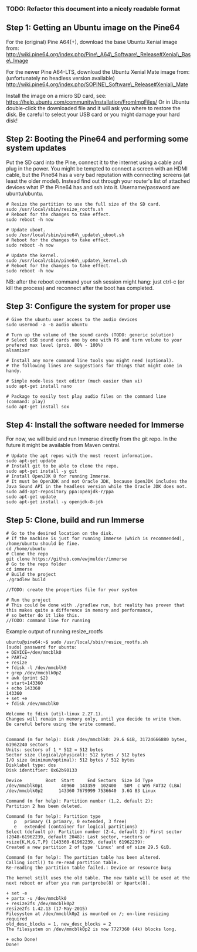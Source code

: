 ### TODO: Refactor this document into a nicely readable format


## Step 1: Getting an Ubuntu image on the Pine64
For the (original) Pine A64(+), download the base Ubuntu Xenial image from:
http://wiki.pine64.org/index.php/Pine\_A64\_Software\_Release#Xenial\_Base\_Image

For the newer Pine A64-LTS, download the Ubuntu Xenial Mate image from: (unfortunately no headless version available)
http://wiki.pine64.org/index.php/SOPINE\_Software\_Release#Xenial\_Mate

Install the image on a micro SD card, see: https://help.ubuntu.com/community/Installation/FromImgFiles/
Or in Ubuntu double-click the downloaded file and it will ask you where to restore the disk.
Be careful to select your USB card or you might damage your hard disk!

## Step 2: Booting the Pine64 and performing some system updates

Put the SD card into the Pine, connect it to the internet using a cable and plug in the power. You might be tempted to
connect a screen with an HDMI cable, but the Pine64 has a very bad reputation with connecting screens (at least the older model).
Instead find out through your router's list of attached devices what IP the Pine64 has and ssh into it. Username/password are ubuntu/ubuntu.


```
# Resize the partition to use the full size of the SD card.
sudo /usr/local/sbin/resize_rootfs.sh
# Reboot for the changes to take effect.
sudo reboot -h now

# Update uboot.
sudo /usr/local/sbin/pine64\_update\_uboot.sh 
# Reboot for the changes to take effect.
sudo reboot -h now

# Update the kernel.
sudo /usr/local/sbin/pine64\_update\_kernel.sh 
# Reboot for the changes to take effect.
sudo reboot -h now
```

NB: after the reboot command your ssh session might hang: just ctrl-c (or kill the process) and reconnect after the boot has completed.

## Step 3: Configure the system for proper use

```
# Give the ubuntu user access to the audio devices
sudo usermod -a -G audio ubuntu

# Turn up the volume of the sound cards (TODO: generic solution)
# Select USB sound cards one by one with F6 and turn volume to your prefered max level (prob. 80% - 100%)
alsamixer 

# Install any more command line tools you might need (optional).
# The following lines are suggestions for things that might come in handy.

# Simple mode-less text editor (much easier than vi)
sudo apt-get install nano

# Package to easily test play audio files on the command line (command: play)
sudo apt-get install sox
```


## Step 4: Install the software needed for Immerse

For now, we will buid and run Immerse directly from the git repo. In the future it might be available from Maven central.

```
# Update the apt repos with the most recent information.
sudo apt-get update
# Install git to be able to clone the repo.
sudo apt-get install -y git
# Install OpenJDK 8 for running Immerse.
# It must be OpenJDK and not Oracle JDK, because OpenJDK includes the Java Sound API in the headless version while the Oracle JDK does not.
sudo add-apt-repository ppa:openjdk-r/ppa
sudo apt-get update
sudo apt-get install -y openjdk-8-jdk
```

## Step 5: Clone, build and run Immerse

```
# Go to the desired location on the disk.
# If the machine is just for running Immerse (which is recommended), /home/ubuntu should be fine.
cd /home/ubuntu
# Clone the repo
git clone https://github.com/ewjmulder/immerse
# Go to the repo folder
cd immerse
# Build the project
./gradlew build

//TODO: create the properties file for your system

# Run the project
# This could be done with ./gradlew run, but reality has proven that this makes quite a difference in memory and performance,
# so better do it like this.
//TODO: command line for running
```


Example output of running resize_rootfs

```
ubuntu@pine64:~$ sudo /usr/local/sbin/resize_rootfs.sh
[sudo] password for ubuntu: 
+ DEVICE=/dev/mmcblk0
+ PART=2
+ resize
+ fdisk -l /dev/mmcblk0
+ grep /dev/mmcblk0p2
+ awk {print $2}
+ start=143360
+ echo 143360
143360
+ set +e
+ fdisk /dev/mmcblk0

Welcome to fdisk (util-linux 2.27.1).
Changes will remain in memory only, until you decide to write them.
Be careful before using the write command.


Command (m for help): Disk /dev/mmcblk0: 29.6 GiB, 31724666880 bytes, 61962240 sectors
Units: sectors of 1 * 512 = 512 bytes
Sector size (logical/physical): 512 bytes / 512 bytes
I/O size (minimum/optimal): 512 bytes / 512 bytes
Disklabel type: dos
Disk identifier: 0x62b90133

Device         Boot  Start     End Sectors  Size Id Type
/dev/mmcblk0p1       40960  143359  102400   50M  c W95 FAT32 (LBA)
/dev/mmcblk0p2      143360 7679999 7536640  3.6G 83 Linux

Command (m for help): Partition number (1,2, default 2): 
Partition 2 has been deleted.

Command (m for help): Partition type
   p   primary (1 primary, 0 extended, 3 free)
   e   extended (container for logical partitions)
Select (default p): Partition number (2-4, default 2): First sector (2048-61962239, default 2048): Last sector, +sectors or +size{K,M,G,T,P} (143360-61962239, default 61962239): 
Created a new partition 2 of type 'Linux' and of size 29.5 GiB.

Command (m for help): The partition table has been altered.
Calling ioctl() to re-read partition table.
Re-reading the partition table failed.: Device or resource busy

The kernel still uses the old table. The new table will be used at the next reboot or after you run partprobe(8) or kpartx(8).

+ set -e
+ partx -u /dev/mmcblk0
+ resize2fs /dev/mmcblk0p2
resize2fs 1.42.13 (17-May-2015)
Filesystem at /dev/mmcblk0p2 is mounted on /; on-line resizing required
old_desc_blocks = 1, new_desc_blocks = 2
The filesystem on /dev/mmcblk0p2 is now 7727360 (4k) blocks long.

+ echo Done!
Done!
```